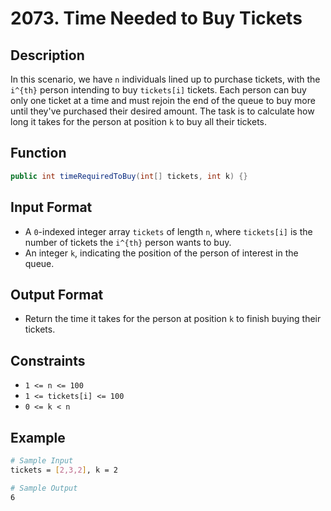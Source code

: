 # 2073. Time Needed to Buy Tickets

## Description

In this scenario, we have `n` individuals lined up to purchase tickets, with the `i^{th}` person intending to buy `tickets[i]` tickets. Each person can buy only one ticket at a time and must rejoin the end of the queue to buy more until they've purchased their desired amount. The task is to calculate how long it takes for the person at position `k` to buy all their tickets.

## Function

```java
public int timeRequiredToBuy(int[] tickets, int k) {}
```

## Input Format

- A `0`-indexed integer array `tickets` of length `n`, where `tickets[i]` is the number of tickets the `i^{th}` person wants to buy.
- An integer `k`, indicating the position of the person of interest in the queue.

## Output Format

- Return the time it takes for the person at position `k` to finish buying their tickets.

## Constraints

- `1 <= n <= 100`
- `1 <= tickets[i] <= 100`
- `0 <= k < n`

## Example

```bash
# Sample Input
tickets = [2,3,2], k = 2

# Sample Output
6
```
